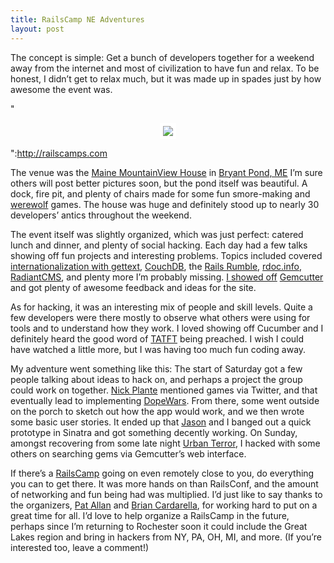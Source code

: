 ```yaml
---
title: RailsCamp NE Adventures
layout: post
---
```


The concept is simple: Get a bunch of developers together for a weekend
away from the internet and most of civilization to have fun and relax.
To be honest, I didn’t get to relax much, but it was made up in spades
just by how awesome the event was.

"

<p style="text-align:center;">

<img style="padding:5px; background: #fff" src="http://railscamps.com/images/yield.png" />

</p>

":http://railscamps.com

The venue was the [Maine MountainView
House](http://www.themainehouses.com/mountain_house/mountain_house.php)
in [Bryant Pond,
ME](http://maps.google.com/maps?q=bryant+pond,+me&oe=utf-8&rls=com.ubuntu:en-US:unofficial&client=firefox-a&um=1&ie=UTF-8&split=0&gl=us&ei=42BkSrOdNYXeNbClrPcB&sa=X&oi=geocode_result&ct=title&resnum=1)
I’m sure others will post better pictures soon, but the pond itself was
beautiful. A dock, fire pit, and plenty of chairs made for some fun
smore-making and
[werewolf](http://en.wikipedia.org/wiki/Mafia_(party_game)) games. The
house was huge and definitely stood up to nearly 30 developers’ antics
throughout the weekend.

The event itself was slightly organized, which was just perfect: catered
lunch and dinner, and plenty of social hacking. Each day had a few talks
showing off fun projects and interesting problems. Topics included
covered [internationalization with
gettext](http://www.yotabanana.com/hiki/ruby-gettext-howto-rails.html),
[CouchDB](http://couchdb.apache.org), the [Rails
Rumble](http://railsrumble.com), [rdoc.info](http://rdoc.info),
[RadiantCMS](http://radiantcms.org), and plenty more I’m probably
missing. [I showed off](http://img39.yfrog.com/i/kaed.jpg/)
[Gemcutter](http://gemcutter.org) and got plenty of awesome feedback and
ideas for the site.

As for hacking, it was an interesting mix of people and skill levels.
Quite a few developers were there mostly to observe what others were
using for tools and to understand how they work. I loved showing off
Cucumber and I definitely heard the good word of
[TATFT](http://rubyhoedown2008.confreaks.com/05-bryan-liles-lightning-talk-tatft-test-all-the-f-in-time.html)
being preached. I wish I could have watched a little more, but I was
having too much fun coding away.

My adventure went something like this: The start of Saturday got a few
people talking about ideas to hack on, and perhaps a project the group
could work on together. [Nick Plante](http://zerosum.org) mentioned
games via Twitter, and that eventually lead to implementing
[DopeWars](http://en.wikipedia.org/wiki/Dope_Wars). From there, some
went outside on the porch to sketch out how the app would work, and we
then wrote some basic user stories. It ended up that
[Jason](http://jayunit.net) and I banged out a quick prototype in
Sinatra and got something decently working. On Sunday, amongst
recovering from some late night [Urban
Terror](http://www.urbanterror.net/news.php), I hacked with some others
on searching gems via Gemcutter’s web interface.

If there’s a [RailsCamp](http://railscamps.com) going on even remotely
close to you, do everything you can to get there. It was more hands on
than RailsConf, and the amount of networking and fun being had was
multiplied. I’d just like to say thanks to the organizers, [Pat
Allan](http://freelancing-god.com) and [Brian
Cardarella](http://cardarella.blogspot.com/), for working hard to put on
a great time for all. I’d love to help organize a RailsCamp in the
future, perhaps since I’m returning to Rochester soon it could include
the Great Lakes region and bring in hackers from NY, PA, OH, MI, and
more. (If you’re interested too, leave a comment!)
